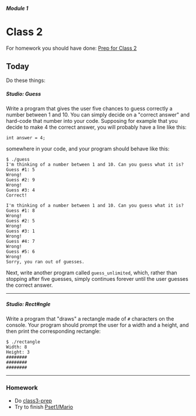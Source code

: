 ##### Module 1
# Class 2

For homework you should have done: [Prep for Class 2](https://github.com/Launch-Code/cs50x-live-2016/tree/master/calendar/cs50/unit1-fundamentals/module1/class2-prep)


## Today

Do these things:

##### Studio: Guess
Write a program that gives the user five chances to guess correctly a  number between 1 and 10. You can simply decide on a "correct answer" and hard-code that number into your code. Supposing for example that you decide to make 4 the correct answer, you will probably have a line like this:
```
int answer = 4;
```
somewhere in your code, and your program should behave like this:

```
$ ./guess
I'm thinking of a number between 1 and 10. Can you guess what it is?
Guess #1: 5
Wrong!
Guess #2: 9
Wrong!
Guess #3: 4
Correct!
```
```
I'm thinking of a number between 1 and 10. Can you guess what it is?
Guess #1: 8
Wrong!
Guess #2: 5
Wrong!
Guess #3: 1
Wrong!
Guess #4: 7
Wrong!
Guess #5: 6
Wrong!
Sorry, you ran out of guesses.
```
Next, write another program called `guess_unlimited`, which, rather than stopping after five guesses, simply continues forever until the user guesses the correct answer.

***

##### Studio: Rect#ngle
Write a program that "draws" a rectangle made of `#` characters on the console. Your program should prompt the user for a width and a height, and then print the corresponding rectangle:

```
$ ./rectangle
Width: 8
Height: 3
########
########
########
```

***

### Homework
* Do [class3-prep](https://github.com/Launch-Code/cs50x-live-2016/tree/master/calendar/cs50/unit1-fundamentals/module1/class3-prep)
* Try to finish [Pset1/Mario](http://cdn.cs50.net/2015/fall/psets/1/pset1/pset1.html#itsa_mario)
